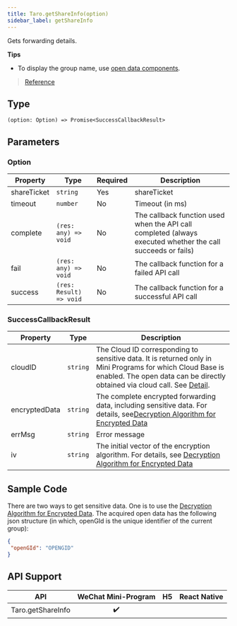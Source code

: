 ```yaml
---
title: Taro.getShareInfo(option)
sidebar_label: getShareInfo
---
```


Gets forwarding details.

**Tips**
- To display the group name, use [open data components](https://developers.weixin.qq.com/miniprogram/en/dev/component/open-data.html).

> [Reference](https://developers.weixin.qq.com/miniprogram/en/dev/api/share/wx.getShareInfo.html)

## Type

```tsx
(option: Option) => Promise<SuccessCallbackResult>
```

## Parameters

### Option

<table>
  <thead>
    <tr>
      <th>Property</th>
      <th>Type</th>
      <th style={{ textAlign: "center"}}>Required</th>
      <th>Description</th>
    </tr>
  </thead>
  <tbody>
    <tr>
      <td>shareTicket</td>
      <td><code>string</code></td>
      <td style={{ textAlign: "center"}}>Yes</td>
      <td>shareTicket</td>
    </tr>
    <tr>
      <td>timeout</td>
      <td><code>number</code></td>
      <td style={{ textAlign: "center"}}>No</td>
      <td>Timeout (in ms)</td>
    </tr>
    <tr>
      <td>complete</td>
      <td><code>(res: any) =&gt; void</code></td>
      <td style={{ textAlign: "center"}}>No</td>
      <td>The callback function used when the API call completed (always executed whether the call succeeds or fails)</td>
    </tr>
    <tr>
      <td>fail</td>
      <td><code>(res: any) =&gt; void</code></td>
      <td style={{ textAlign: "center"}}>No</td>
      <td>The callback function for a failed API call</td>
    </tr>
    <tr>
      <td>success</td>
      <td><code>(res: Result) =&gt; void</code></td>
      <td style={{ textAlign: "center"}}>No</td>
      <td>The callback function for a successful API call</td>
    </tr>
  </tbody>
</table>

### SuccessCallbackResult

<table>
  <thead>
    <tr>
      <th>Property</th>
      <th>Type</th>
      <th>Description</th>
    </tr>
  </thead>
  <tbody>
    <tr>
      <td>cloudID</td>
      <td><code>string</code></td>
      <td>The Cloud ID corresponding to sensitive data. It is returned only in Mini Programs for which Cloud Base is enabled. The open data can be directly obtained via cloud call. See <a href="https://developers.weixin.qq.com/miniprogram/en/dev/framework/open-ability/signature.html#method-cloud">Detail</a>.</td>
    </tr>
    <tr>
      <td>encryptedData</td>
      <td><code>string</code></td>
      <td>The complete encrypted forwarding data, including sensitive data. For details, see<a href="https://developers.weixin.qq.com/miniprogram/en/dev/framework/open-ability/signature.html">Decryption Algorithm for Encrypted Data</a></td>
    </tr>
    <tr>
      <td>errMsg</td>
      <td><code>string</code></td>
      <td>Error message</td>
    </tr>
    <tr>
      <td>iv</td>
      <td><code>string</code></td>
      <td>The initial vector of the encryption algorithm. For details, see <a href="https://developers.weixin.qq.com/miniprogram/en/dev/framework/open-ability/signature.html">Decryption Algorithm for Encrypted Data</a></td>
    </tr>
  </tbody>
</table>

## Sample Code

There are two ways to get sensitive data. One is to use the [Decryption Algorithm for Encrypted Data](https://developers.weixin.qq.com/miniprogram/en/dev/framework/open-ability/signature.html#decryption-algorithm-for-encrypted-data). The acquired open data has the following json structure (in which, openGId is the unique identifier of the current group):

```json
{
 "openGId": "OPENGID"
}
```

## API Support

| API | WeChat Mini-Program | H5 | React Native |
| :---: | :---: | :---: | :---: |
| Taro.getShareInfo | ✔️ |  |  |
